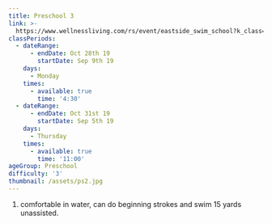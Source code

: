 ```yaml
---
title: Preschool 3
link: >-
  https://www.wellnessliving.com/rs/event/eastside_swim_school?k_class=136787&k_class_tab=10864
classPeriods:
  - dateRange:
      - endDate: Oct 28th 19
        startDate: Sep 9th 19
    days:
      - Monday
    times:
      - available: true
        time: '4:30'
  - dateRange:
      - endDate: Oct 31st 19
        startDate: Sep 5th 19
    days:
      - Thursday
    times:
      - available: true
        time: '11:00'
ageGroup: Preschool
difficulty: '3'
thumbnail: /assets/ps2.jpg
---
```

1. comfortable in water, can do beginning strokes and swim 15 yards unassisted.
